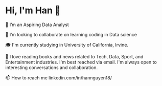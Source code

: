 
# Hi, I'm Han 👋

👀 I’m an Aspiring Data Analyst  

💞️ I’m looking to collaborate on learning coding in Data science

🎓 I'm currently studying in University of California, Irvine.

📝 I love reading books and news related to Tech, Data, Sport, and Entertainment industries.
I'm best reached via email. I'm always open to interesting conversations and collaboration.

📫 How to reach me linkedin.com/in/hannguyen18/


<!---
hannguyen18/hannguyen18 is a ✨ special ✨ repository because its `README.md` (this file) appears on your GitHub profile.
You can click the Preview link to take a look at your changes.
--->

